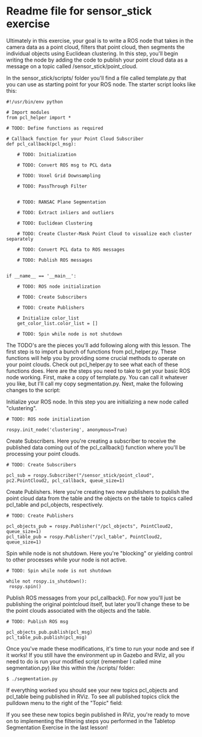 # Readme file for sensor_stick exercise

Ultimately in this exercise, your goal is to write a ROS node that takes in the camera data as a point cloud, filters that point cloud, then segments the individual objects using Euclidean clustering. In this step, you'll begin writing the node by adding the code to publish your point cloud data as a message on a topic called /sensor_stick/point_cloud.

In the sensor_stick/scripts/ folder you'll find a file called template.py that you can use as starting point for your ROS node. The starter script looks like this:
```
#!/usr/bin/env python

# Import modules
from pcl_helper import *

# TODO: Define functions as required

# Callback function for your Point Cloud Subscriber
def pcl_callback(pcl_msg):

    # TODO: Initialization

    # TODO: Convert ROS msg to PCL data

    # TODO: Voxel Grid Downsampling

    # TODO: PassThrough Filter


    # TODO: RANSAC Plane Segmentation

    # TODO: Extract inliers and outliers

    # TODO: Euclidean Clustering

    # TODO: Create Cluster-Mask Point Cloud to visualize each cluster separately

    # TODO: Convert PCL data to ROS messages

    # TODO: Publish ROS messages


if __name__ == '__main__':

    # TODO: ROS node initialization

    # TODO: Create Subscribers

    # TODO: Create Publishers

    # Initialize color_list
    get_color_list.color_list = []

    # TODO: Spin while node is not shutdown

```

The TODO's are the pieces you'll add following along with this lesson. The first step is to import a bunch of functions from pcl_helper.py. These functions will help you by providing some crucial methods to operate on your point clouds. Check out pcl_helper.py to see what each of these functions does.
Here are the steps you need to take to get your basic ROS node working. First, make a copy of template.py. You can call it whatever you like, but I'll call my copy segmentation.py. Next, make the following changes to the script:

Initialize your ROS node. In this step you are initializing a new node called "clustering".

```
# TODO: ROS node initialization

rospy.init_node('clustering', anonymous=True)
```

Create Subscribers. Here you're creating a subscriber to receive the published data coming out of the pcl_callback() function where you'll be processing your point clouds.

```
# TODO: Create Subscribers

pcl_sub = rospy.Subscriber("/sensor_stick/point_cloud", pc2.PointCloud2, pcl_callback, queue_size=1)
```

Create Publishers. Here you're creating two new publishers to publish the point cloud data from the table and the objects on the table to topics called pcl_table and pcl_objects, respectively.

```
# TODO: Create Publishers

pcl_objects_pub = rospy.Publisher("/pcl_objects", PointCloud2, queue_size=1)
pcl_table_pub = rospy.Publisher("/pcl_table", PointCloud2, queue_size=1)
```

Spin while node is not shutdown. Here you're "blocking" or yielding control to other processes while your node is not active.

```
# TODO: Spin while node is not shutdown
 
while not rospy.is_shutdown():
 rospy.spin()
```

Publish ROS messages from your pcl_callback(). For now you'll just be publishing the original pointcloud itself, but later you'll change these to be the point clouds associated with the objects and the table.

```
# TODO: Publish ROS msg
 
pcl_objects_pub.publish(pcl_msg)
pcl_table_pub.publish(pcl_msg)
```

Once you've made these modifications, it's time to run your node and see if it works! If you still have the environment up in Gazebo and RViz, all you need to do is run your modified script (remember I called mine segmentation.py) like this within the /scripts/ folder:
```
$ ./segmentation.py
```

If everything worked you should see your new topics pcl_objects and pcl_table being published in RViz. To see all published topics click the pulldown menu to the right of the "Topic" field:

If you see these new topics begin published in RViz, you're ready to move on to implementing the filtering steps you performed in the Tabletop Segmentation Exercise in the last lesson!
